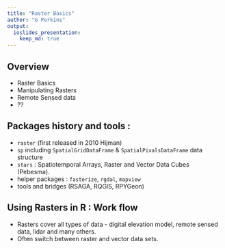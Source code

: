 ```yaml
---
title: "Raster Basics"
author: "G Perkins"
output:
  ioslides_presentation:
    keep_md: true
---
```

<!--
Copyright 2019 Province of British Columbia

Licensed under the Apache License, Version 2.0 (the "License");
you may not use this file except in compliance with the License.
You may obtain a copy of the License at

http://www.apache.org/licenses/LICENSE-2.0

Unless required by applicable law or agreed to in writing, software distributed under the License is distributed on an "AS IS" BASIS,
WITHOUT WARRANTIES OR CONDITIONS OF ANY KIND, either express or implied.
See the License for the specific language governing permissions and limitations under the License.
-->






## Overview 

- Raster Basics
- Manipulating Rasters 
- Remote Sensed data 
- ??




## Packages history and tools : 

- `raster` (first released in 2010 Hijman)
- `sp` including  `SpatialGridDataFrame` & `SpatialPixalsDataFrame` data structure
- `stars` : Spatiotemporal Arrays, Raster and Vector Data Cubes (Pebesma).
- helper packages : `fasterize`, `rgdal`, `mapview` 
- tools and bridges (RSAGA, RQGIS, RPYGeon)



## Using Rasters in R : Work flow 

- Rasters cover all types of data - digital elevation model, remote sensed data, lidar and many others. 
- Often switch between raster and vector data sets. 



